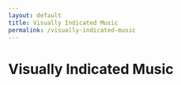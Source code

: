 ```yaml
---
layout: default
title: Visually Indicated Music
permalink: /visually-indicated-music
---
```

# Visually Indicated Music
